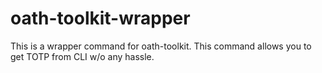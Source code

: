 # oath-toolkit-wrapper
This is a wrapper command for oath-toolkit. This command allows you to get TOTP from CLI w/o any hassle.
